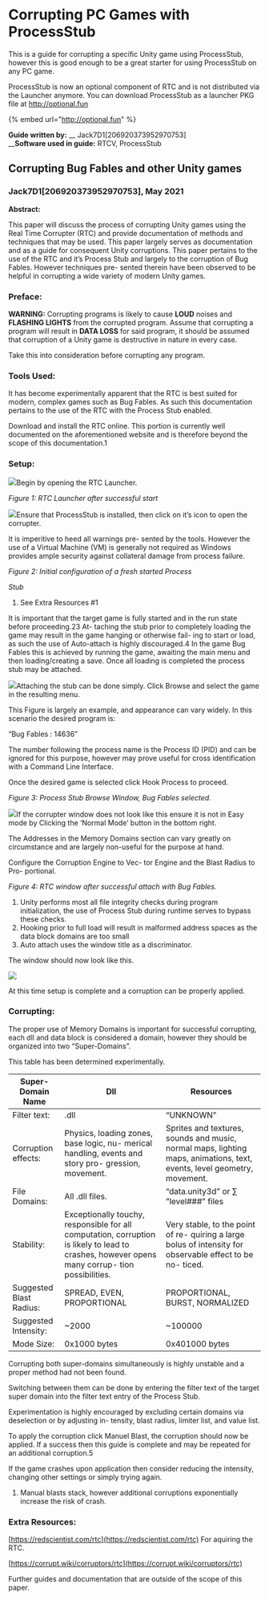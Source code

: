 # Corrupting PC Games with ProcessStub

This is a guide for corrupting a specific Unity game using ProcessStub, however this is good enough to be a great starter for using ProcessStub on any PC game.

ProcessStub is now an optional component of RTC and is not distributed via the Launcher anymore. You can download ProcessStub as a launcher PKG file at http://optional.fun

{% embed url="http://optional.fun" %}

**Guide written by:** __ Jack7D1\[206920373952970753]\
__**Software used in guide:** RTCV, ProcessStub

## Corrupting Bug Fables and other Unity games

### Jack7D1\[206920373952970753], May 2021

**Abstract:**

This paper will discuss the process of corrupting Unity games using the Real Time Corrupter (RTC) and provide documentation of methods and techniques that may be used. This paper largely serves as documentation and as a guide for consequent Unity corruptions. This paper pertains to the use of the RTC and it’s Process Stub and largely to the corruption of Bug Fables. However techniques pre- sented therein have been observed to be helpful in corrupting a wide variety of modern Unity games.

### Preface:

**WARNING:** Corrupting programs is likely to cause **LOUD** noises and **FLASHING LIGHTS** from the corrupted program. Assume that corrupting a program will result in **DATA LOSS** for said program, it should be assumed that corruption of a Unity game is destructive in nature in every case.

Take this into consideration before corrupting any program.

### Tools Used:

It has become experimentally apparent that the RTC is best suited for modern, complex games such as Bug Fables. As such this documentation pertains to the use of the RTC with the Process Stub enabled.

Download and install the RTC online. This portion is currently well documented on the aforementioned website and is therefore beyond the scope of this documentation.1

### Setup:

![](../../.gitbook/assets/0)Begin by opening the RTC Launcher.

_Figure 1: RTC Launcher after successful start_

![](../../.gitbook/assets/1)Ensure that ProcessStub is installed, then click on it’s icon to open the corrupter.

It is imperitive to heed all warnings pre- sented by the tools. However the use of a Virtual Machine (VM) is generally not required as Windows provides ample security against collateral damage from process failure.

_Figure 2: Initial configuration of a fresh started Process_

_Stub_

1. See Extra Resources #1

It is important that the target game is fully started and in the run state before proceeding.23 At- taching the stub prior to completely loading the game may result in the game hanging or otherwise fail- ing to start or load, as such the use of Auto-attach is highly discouraged.4 In the game Bug Fables this is achieved by running the game, awaiting the main menu and then loading/creating a save. Once all loading is completed the process stub may be attached.

![](../../.gitbook/assets/2)Attaching the stub can be done simply. Click Browse and select the game in the resulting menu.

This Figure is largely an example, and appearance can vary widely. In this scenario the desired program is:

“Bug Fables : 14636”

The number following the process name is the Process ID (PID) and can be ignored for this purpose, however may prove useful for cross identification with a Command Line Interface.

Once the desired game is selected click Hook Process to proceed.

_Figure 3: Process Stub Browse Window, Bug Fables selected._

![](../../.gitbook/assets/3)If the corrupter window does not look like this ensure it is not in Easy mode by Clicking the ‘Normal Mode’ button in the bottom right.

The Addresses in the Memory Domains section can vary greatly on circumstance and are largely non-useful for the purpose at hand.

Configure the Corruption Engine to Vec- tor Engine and the Blast Radius to Pro- portional.

_Figure 4: RTC window after successful attach with Bug Fables._

1. Unity performs most all file integrity checks during program initialization, the use of Process Stub during runtime serves to bypass these checks.
2. Hooking prior to full load will result in malformed address spaces as the data block domains are too small
3. Auto attach uses the window title as a discriminator.

The window should now look like this.

![](../../.gitbook/assets/4)

At this time setup is complete and a corruption can be properly applied.

### Corrupting:

The proper use of Memory Domains is important for successful corrupting, each dll and data block is considered a domain, however they should be organized into two “Super-Domains”.

This table has been determined experimentally.

| Super-Domain Name       | Dll                                                                                                                                            | Resources                                                                                                               |
| ----------------------- | ---------------------------------------------------------------------------------------------------------------------------------------------- | ----------------------------------------------------------------------------------------------------------------------- |
| Filter text:            | .dll                                                                                                                                           | “UNKNOWN”                                                                                                               |
| Corruption effects:     | Physics, loading zones, base logic, nu- merical handling, events and story pro- gression, movement.                                            | Sprites and textures, sounds and music, normal maps, lighting maps, animations, text, events, level geometry, movement. |
| File Domains:           | All .dll files.                                                                                                                                | “data.unity3d” or ∑ ”level###” files                                                                                    |
| Stability:              | Exceptionally touchy, responsible for all computation, corruption is likely to lead to crashes, however opens many corrup- tion possibilities. | Very stable, to the point of re- quiring a large bolus of intensity for observable effect to be no- ticed.              |
| Suggested Blast Radius: | SPREAD, EVEN, PROPORTIONAL                                                                                                                     | PROPORTIONAL, BURST, NORMALIZED                                                                                         |
| Suggested Intensity:    | \~2000                                                                                                                                         | \~100000                                                                                                                |
| Mode Size:              | 0x1000 bytes                                                                                                                                   | 0x401000 bytes                                                                                                          |

Corrupting both super-domains simultaneously is highly unstable and a proper method had not been found.

Switching between them can be done by entering the filter text of the target super domain into the filter text entry of the Process Stub.

Experimentation is highly encouraged by excluding certain domains via deselection or by adjusting in- tensity, blast radius, limiter list, and value list.

To apply the corruption click Manuel Blast, the corruption should now be applied. If a success then this guide is complete and may be repeated for an additional corruption.5

If the game crashes upon application then consider reducing the intensity, changing other settings or simply trying again.

1. Manual blasts stack, however additional corruptions exponentially increase the risk of crash.

### Extra Resources:

[https://redscientist.com/rtc](https://redscientist.com/rtc) For aquiring the RTC.

[https://corrupt.wiki/corruptors/rtc](https://corrupt.wiki/corruptors/rtc)

Further guides and documentation that are outside of the scope of this paper.

